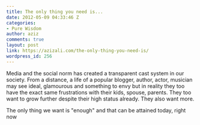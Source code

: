 ```yaml
---
title: The only thing you need is...
date: 2012-05-09 04:33:46 Z
categories:
- Pure Wisdom
author: aziz
comments: true
layout: post
link: https://azizali.com/the-only-thing-you-need-is/
wordpress_id: 256
---
```


Media and the social norm has created a transparent cast system in our society. From a distance, a life of a popular blogger, author, actor, musician may see ideal, glamourous and something to envy but in reality they too have the exact same frustrations with their kids, spouse, parents. They too want to grow further despite their high status already. They also want more.

The only thing we want is "enough" and that can be attained today, right now
